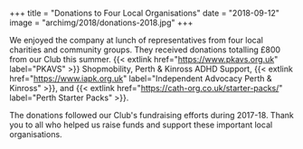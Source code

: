 +++
title = "Donations to Four Local Organisations"
date = "2018-09-12"
image = "archimg/2018/donations-2018.jpg"
+++

We enjoyed the company at lunch of representatives from four local charities and community groups. They received donations totalling £800 from our Club this summer.
{{< extlink href="https://www.pkavs.org.uk" label="PKAVS" >}} Shopmobility,
Perth &amp; Kinross ADHD Support,
{{< extlink href="https://www.iapk.org.uk" label="Independent Advocacy Perth &amp; Kinross" >}},
and {{< extlink href="https://cath-org.co.uk/starter-packs/" label="Perth Starter Packs" >}}.

The donations followed our Club's fundraising efforts during 2017-18. Thank you to all who helped us raise funds and support these important local organisations.